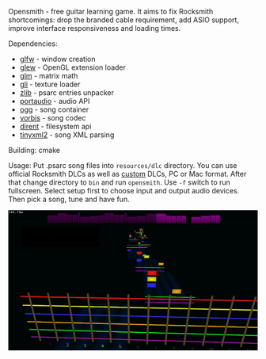 Opensmith - free guitar learning game.
It aims to fix Rocksmith shortcomings: drop the branded cable requirement, add ASIO support, improve interface responsiveness and loading times.

Dependencies:
* [glfw](https://github.com/glfw/glfw) - window creation
* [glew](https://github.com/nigels-com/glew) - OpenGL extension loader
* [glm](https://github.com/g-truc/glm) - matrix math
* [gli](https://github.com/g-truc/gli) - texture loader
* [zlib](http://www.zlib.net/) - psarc entries unpacker
* [portaudio](http://www.portaudio.com/) - audio API
* [ogg](https://xiph.org/ogg/) - song container
* [vorbis](https://xiph.org/vorbis/) - song codec
* [dirent](https://github.com/tronkko/dirent) - filesystem api
* [tinyxml2]( https://github.com/leethomason/tinyxml2) - song XML parsing

Building: cmake

Usage:
Put .psarc song files into `resources/dlc` directory. You can use official Rocksmith DLCs as well as [custom](https://github.com/rscustom/rocksmith-custom-song-toolkit) DLCs, PC or Mac format.
After that change directory to `bin` and run `opensmith`. Use `-f` switch to run fullscreen. Select setup first to choose input and output audio devices. Then pick a song, tune and have fun.

![Session screenshot](scrn-sess.png)